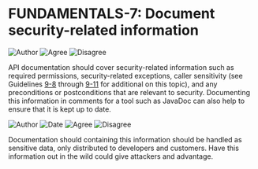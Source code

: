 # FUNDAMENTALS-7: Document security-related information
![Author](https://img.shields.io/badge/Author-Oracle-blue.svg)
![Agree](https://img.shields.io/badge/AGREE-4-green.svg) 
![Disagree](https://img.shields.io/badge/DISAGREE-0-red.svg)

API documentation should cover security-related information such as required permissions, security-related exceptions, caller sensitivity (see Guidelines [9-8](../../g9_AccessControl/g9_08) through [9-11](../../g9_AccessControl/g9_11) for additional on this topic), and any preconditions or postconditions that are relevant to security. Documenting this information in comments for a tool such as JavaDoc can also help to ensure that it is kept up to date.

![Author](https://img.shields.io/badge/Author-Sven.Meuleman-blue.svg)
![Date](https://img.shields.io/badge/Date-20171223-lightgrey.svg)
![Agree](https://img.shields.io/badge/AGREE-0-green.svg)
![Disagree](https://img.shields.io/badge/DISAGREE-0-red.svg)

Documentation should containing this information should be handled as sensitive data, only distributed to developers and customers. Have this information out in the wild could give attackers and advantage.
